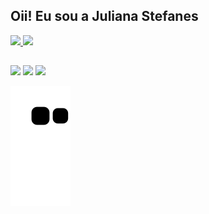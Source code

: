 ## Oii! Eu sou a Juliana Stefanes
 <div>
  <a href="https://github.com/julisd">
  <img height="180em" src="https://github-readme-stats.vercel.app/api?username=julisd&show_icons=true&theme=synthwave&include_all_commits=true&count_private=true"/>
  <img height="180em" src="https://github-readme-stats.vercel.app/api/top-langs/?username=julisd&layout=compact&langs_count=7&theme=synthwave "/>
</div>

  
  ##
 
<div> 
 
  <a href="https://www.instagram.com/juliste_/" target="_blank"><img src="https://img.shields.io/badge/-Instagram-%23E4405F?style=for-the-badge&logo=instagram&logoColor=white" target="_blank"></a>
  <a href = "mailto:julisd3@gmail.com"><img src="https://img.shields.io/badge/-Gmail-%23333?style=for-the-badge&logo=gmail&logoColor=white" target="_blank"></a>
  <a href="https://www.linkedin.com/in/juliana-stefanes-decarlli-526686189/" target="_blank"><img src="https://img.shields.io/badge/-LinkedIn-%230077B5?style=for-the-badge&logo=linkedin&logoColor=white" target="_blank"></a> 
 
  ![Snake animation](https://github.com/rafaballerini/rafaballerini/blob/output/github-contribution-grid-snake.svg)
 
</div>
